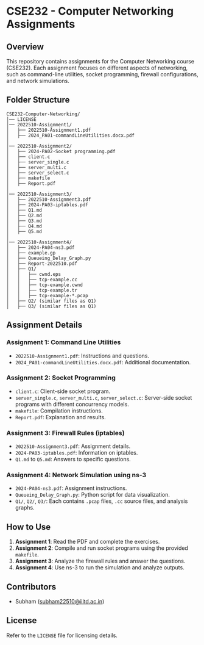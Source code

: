 # CSE232 - Computer Networking Assignments

## Overview
This repository contains assignments for the Computer Networking course (CSE232). Each assignment focuses on different aspects of networking, such as command-line utilities, socket programming, firewall configurations, and network simulations.

## Folder Structure
```
CSE232-Computer-Networking/
│── LICENSE
│── 2022510-Assignment1/
│   ├── 2022510-Assignment1.pdf
│   ├── 2024_PA01-commandLineUtilities.docx.pdf
│
│── 2022510-Assignment2/
│   ├── 2024-PA02-Socket programming.pdf
│   ├── client.c
│   ├── server_single.c
│   ├── server_multi.c
│   ├── server_select.c
│   ├── makefile
│   ├── Report.pdf
│
│── 2022510-Assignment3/
│   ├── 2022510-Assignment3.pdf
│   ├── 2024-PA03-iptables.pdf
│   ├── Q1.md
│   ├── Q2.md
│   ├── Q3.md
│   ├── Q4.md
│   ├── Q5.md
│
│── 2022510-Assignment4/
│   ├── 2024-PA04-ns3.pdf
│   ├── example.gp
│   ├── Queueing_Delay_Graph.py
│   ├── Report-2022510.pdf
│   ├── Q1/
│   │   ├── cwnd.eps
│   │   ├── tcp-example.cc
│   │   ├── tcp-example.cwnd
│   │   ├── tcp-example.tr
│   │   ├── tcp-example-*.pcap
│   ├── Q2/ (similar files as Q1)
│   ├── Q3/ (similar files as Q1)
```

## Assignment Details

### Assignment 1: Command Line Utilities
- `2022510-Assignment1.pdf`: Instructions and questions.
- `2024_PA01-commandLineUtilities.docx.pdf`: Additional documentation.

### Assignment 2: Socket Programming
- `client.c`: Client-side socket program.
- `server_single.c`, `server_multi.c`, `server_select.c`: Server-side socket programs with different concurrency models.
- `makefile`: Compilation instructions.
- `Report.pdf`: Explanation and results.

### Assignment 3: Firewall Rules (iptables)
- `2022510-Assignment3.pdf`: Assignment details.
- `2024-PA03-iptables.pdf`: Information on iptables.
- `Q1.md` to `Q5.md`: Answers to specific questions.

### Assignment 4: Network Simulation using ns-3
- `2024-PA04-ns3.pdf`: Assignment instructions.
- `Queueing_Delay_Graph.py`: Python script for data visualization.
- `Q1/`, `Q2/`, `Q3/`: Each contains `.pcap` files, `.cc` source files, and analysis graphs.

## How to Use
1. **Assignment 1**: Read the PDF and complete the exercises.
2. **Assignment 2**: Compile and run socket programs using the provided `makefile`.
3. **Assignment 3**: Analyze the firewall rules and answer the questions.
4. **Assignment 4**: Use ns-3 to run the simulation and analyze outputs.

## Contributors
- Subham (subham22510@iiitd.ac.in)

## License
Refer to the `LICENSE` file for licensing details.

